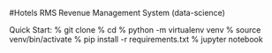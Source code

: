 #Hotels RMS
Revenue Management System (data-science)

Quick Start:
% git clone <repo>
% cd <repo>
% python -m virtualenv venv
% source venv/bin/activate
% pip install -r requirements.txt
% jupyter notebook

